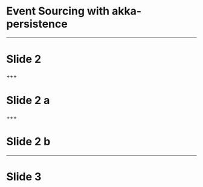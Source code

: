 # Event Sourcing with akka-persistence

---

# Slide 2
 
+++

# Slide 2 a

+++

# Slide 2 b
 
---

# Slide 3
